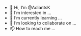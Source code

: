 - 👋 Hi, I’m @AdiantsK
- 👀 I’m interested in ...
- 🌱 I’m currently learning ...
- 💞️ I’m looking to collaborate on ...
- 📫 How to reach me ...

<!---
AdiantsK/AdiantsK is a ✨ special ✨ repository because its `README.md` (this file) appears on your GitHub profile.
You can click the Preview link to take a look at your changes.
--->
